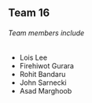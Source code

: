 ## Team 16
###### Team members include 
  * Lois Lee
  * Firehiwot Gurara
  * Rohit Bandaru
  * John Sarnecki
  * Asad Marghoob



